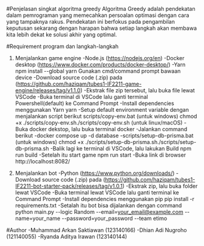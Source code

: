 #Penjelasan singkat algoritma greedy
  Algoritma Greedy adalah pendekatan dalam pemrograman yang memecahkan persoalan optimasi dengan cara yang tampaknya rakus. Pendekatan ini berfokus pada pengambilan keputusan sekarang dengan harapan bahwa setiap langkah akan membawa kita lebih dekat ke solusi akhir yang optimal.

#Requirement program dan langkah-langkah
1. Menjalankan game engine
  -Node.js (https://nodejs.org/en)
  -Docker desktop (https://www.docker.com/products/docker-desktop/)
  -Yarn
    npm install --global yarn
    Gunakan cmd/command prompt bawaan device
  -Download source code (.zip) pada (https://github.com/haziqam/tubes1-IF2211-game-engine/releases/tag/v1.1.0)
  -Ekstrak file zip tersebut, lalu buka file lewat VSCode
  -Buka terminal di VSCode lalu ganti terminal Powershell(default) ke Command Prompt
  -Install dependencies menggunakan Yarn
    yarn
  -Setup default environment variable dengan menjalankan script berikut
    scripts/copy-env.bat (untuk windows)
    chmod +x ./scripts/copy-env.sh./scripts/copy-env.sh (untuk linux/macOS)
  -Buka docker dekstop, lalu buka terminal docker
  -Jalankan command berikut
    -docker compose up -d database
    -scripts/setup-db-prisma.bat (untuk windows)
     chmod +x ./scripts/setup-db-prisma.sh./scripts/setup-db-prisma.sh
  -Balik lagi ke terminal di VSCode, lalu lakukan Build
    npm run build
  -Setelah itu start game
    npm run start
  -Buka link di browser
    http://localhost:8082/

2. Menjalankan bot
   -Python (https://www.python.org/downloads/)
   -Download source code (.zip) pada (https://github.com/haziqam/tubes1-IF2211-bot-starter-pack/releases/tag/v1.0.1)
   -Ekstrak zip, lalu buka folder lewat VSCode
   -Buka terminal lewat VSCode lalu ganti terminal ke Command Prompt
   -Install dependencies menggunakan pip
     pip install -r requirements.txt
   -Setalah itu bot bisa dijalankan dengan command
     python main.py --logic Random --email=your_email@example.com --name=your_name --password=your_password --team etimo

#Author
  -Muhammad Arkan Saktiawan (123140166)
  -Dhian Adi Nugroho (121140055)
  -Ryanda Aditya Irawan (123140144)


  
